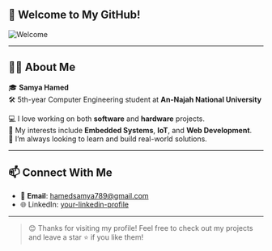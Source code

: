 ## 👋 Welcome to My GitHub!

![Welcome](https://media.giphy.com/media/ASd0Ukj0y3qMM/giphy.gif)

---

## 👩‍💻 About Me

🎓 **Samya Hamed**  
🛠️ 5th-year Computer Engineering student at **An-Najah National University**

💻 I love working on both **software** and **hardware** projects.  
🔌 My interests include **Embedded Systems**, **IoT**, and **Web Development**.  
🚀 I’m always looking to learn and build real-world solutions.

---

## 📫 Connect With Me

- 📧 **Email**: hamedsamya789@gmail.com  
- 🌐 LinkedIn: [your-linkedin-profile](https://www.linkedin.com/in/samya-hamed-7a10b7318/) 

---

> 😊 Thanks for visiting my profile! Feel free to check out my projects and leave a star ⭐ if you like them!


